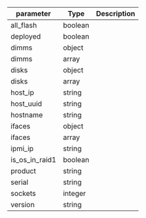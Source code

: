 | parameter | Type | Description |
| ----------- | ----------- |----------- |
| all_flash  |  boolean  |    |
| deployed  |  boolean  |    |
| dimms  |  object  |    |
| dimms  |  array  |    |
| disks  |  object  |    |
| disks  |  array  |    |
| host_ip  |  string  |    |
| host_uuid  |  string  |    |
| hostname  |  string  |    |
| ifaces  |  object  |    |
| ifaces  |  array  |    |
| ipmi_ip  |  string  |    |
| is_os_in_raid1  |  boolean  |    |
| product  |  string  |    |
| serial  |  string  |    |
| sockets  |  integer  |    |
| version  |  string  |    |